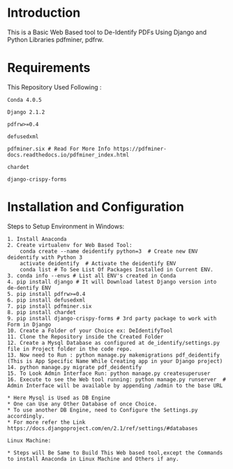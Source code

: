 # Introduction

This is a Basic Web Based tool to De-Identify PDFs Using Django and Python Libraries pdfminer, pdfrw.

# Requirements

This Repository Used Following :

	Conda 4.0.5

	Django 2.1.2

	pdfrw>=0.4

	defusedxml

	pdfminer.six # Read For More Info https://pdfminer-docs.readthedocs.io/pdfminer_index.html

	chardet
			
	django-crispy-forms 
			

# Installation and Configuration

Steps to Setup Environment in Windows:

	1. Install Anaconda
	2. Create virtualenv for Web Based Tool: 
		conda create --name deidentify python=3  # Create new ENV deidentify with Python 3
		activate deidentify  # Activate the deidentify ENV
		conda list # To See List Of Packages Installed in Current ENV.
	3. conda info --envs # List all ENV's created in Conda 
	4. pip install django # It will Download latest Django version into de-dentify ENV
	5. pip install pdfrw>=0.4
	6. pip install defusedxml
	7. pip install pdfminer.six
	8. pip install chardet
	9. pip install django-crispy-forms # 3rd party package to work with Form in Django 
	10. Create a Folder of your Choice ex: DeIdentifyTool
	11. Clone the Repository inside the Created Folder
	12. Create a Mysql Database as configured at de_identify/settings.py file in Project folder in the code repo.
	13. Now need to Run : python manage.py makemigrations pdf_deidentify (This is App Specific Name While Creating app in your Django project)
	14. python manage.py migrate pdf_deidentify
	15. To Look Admin Interface Run: python manage.py createsuperuser
	16. Execute to see the Web tool running: python manage.py runserver  # Admin Interface will be available by appending /admin to the base URL
	
	* Here Mysql is Used as DB Engine
	* One can Use any Other Database of once Choice. 
	* To use another DB Engine, need to Configure the Settings.py accordingly.
	* For more refer the Link https://docs.djangoproject.com/en/2.1/ref/settings/#databases
	
	Linux Machine:
	
	* Steps will Be Same to Build This Web based tool,except the Commands to install Anaconda in Linux Machine and Others if any.
	
	
